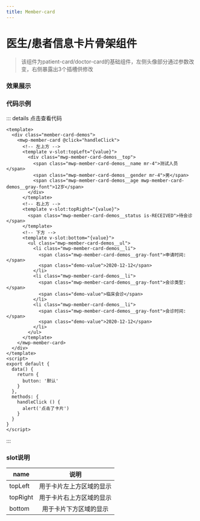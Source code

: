 ```yaml
---
title: Member-card
---
```

# 医生/患者信息卡片骨架组件

> 该组件为patient-card/doctor-card的基础组件，左侧头像部分通过参数改变，右侧暴露出3个插槽供修改

### 效果展示
<script>
export default {
  methods: {
    handleClick () {
      alert('点击了卡片')
    }
  }
}
</script>
<template>
  <div class="member-card-demos">
    <mwp-member-card @click="handleClick">
      <!-- 左上方 -->
      <template v-slot:topLeft="{value}">
        <div class="mwp-member-card-demos__top">
          <span class="mwp-member-card-demos__name mr-4">测试人员</span>
          <span class="mwp-member-card-demos__gender mr-4">男</span>
          <span class="mwp-member-card-demos__age mwp-member-card-demos__gray-font">12岁</span>
        </div>
      </template>
      <!-- 右上方 -->
      <template v-slot:topRight="{value}">
        <span class="mwp-member-card-demos__status is-RECEIVED">待会诊</span>
      </template>
      <!-- 下方 -->
      <template v-slot:bottom="{value}">
        <ul class="mwp-member-card-demos__ul">
          <li class="mwp-member-card-demos__li">
            <span class="mwp-member-card-demos__gray-font">申请时间:</span>
            <span class="demo-value">2020-12-12</span>
          </li>
          <li class="mwp-member-card-demos__li">
            <span class="mwp-member-card-demos__gray-font">会诊类型:</span>
            <span class="demo-value">临床会诊</span>
          </li>
          <li class="mwp-member-card-demos__li">
            <span class="mwp-member-card-demos__gray-font">会诊时间:</span>
            <span class="demo-value">2020-12-12</span>
          </li>
        </ul>
      </template>
    </mwp-member-card>
  </div>
</template>

<style lang="scss">
.member-card-demos {
  margin-top: 24px;
  width: 375px;
  display: flex;
  flex-wrap:wrap;
}
</style>

### 代码示例

::: details 点击查看代码
```vue {5-32}
<template>
  <div class="member-card-demos">
    <mwp-member-card @click="handleClick">
      <!-- 左上方 -->
      <template v-slot:topLeft="{value}">
        <div class="mwp-member-card-demos__top">
          <span class="mwp-member-card-demos__name mr-4">测试人员</span>
          <span class="mwp-member-card-demos__gender mr-4">男</span>
          <span class="mwp-member-card-demos__age mwp-member-card-demos__gray-font">12岁</span>
        </div>
      </template>
      <!-- 右上方 -->
      <template v-slot:topRight="{value}">
        <span class="mwp-member-card-demos__status is-RECEIVED">待会诊</span>
      </template>
      <!-- 下方 -->
      <template v-slot:bottom="{value}">
        <ul class="mwp-member-card-demos__ul">
          <li class="mwp-member-card-demos__li">
            <span class="mwp-member-card-demos__gray-font">申请时间:</span>
            <span class="demo-value">2020-12-12</span>
          </li>
          <li class="mwp-member-card-demos__li">
            <span class="mwp-member-card-demos__gray-font">会诊类型:</span>
            <span class="demo-value">临床会诊</span>
          </li>
          <li class="mwp-member-card-demos__li">
            <span class="mwp-member-card-demos__gray-font">会诊时间:</span>
            <span class="demo-value">2020-12-12</span>
          </li>
        </ul>
      </template>
    </mwp-member-card>
  </div>
</template>
<script>
export default {
  data() {
    return {
      button: '默认'
    }
  },
  methods: {
    handleClick () {
      alert('点击了卡片')
    }
  }
}
</script>
```
:::
### slot说明
name|说明
-----------|:-----------:|
topLeft|用于卡片左上方区域的显示|
topRight|用于卡片右上方区域的显示|
bottom|用于卡片下方区域的显示|

